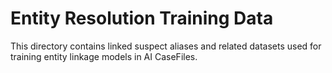 # Entity Resolution Training Data

This directory contains linked suspect aliases and related datasets used for training entity linkage models in AI CaseFiles.
